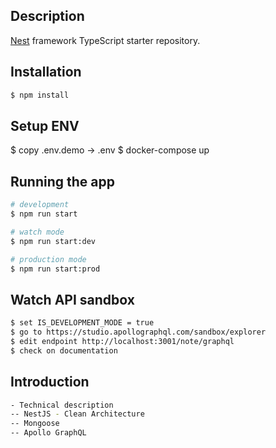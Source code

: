 ## Description

[Nest](https://github.com/nestjs/nest) framework TypeScript starter repository.

## Installation

```bash
$ npm install
```

## Setup ENV
$ copy .env.demo -> .env
$ docker-compose up  
## Running the app

```bash
# development
$ npm run start

# watch mode
$ npm run start:dev

# production mode
$ npm run start:prod
```

## Watch API sandbox
```bash
$ set IS_DEVELOPMENT_MODE = true
$ go to https://studio.apollographql.com/sandbox/explorer
$ edit endpoint http://localhost:3001/note/graphql
$ check on documentation
```


## Introduction
```bash
- Technical description
-- NestJS - Clean Architecture
-- Mongoose
-- Apollo GraphQL
```
